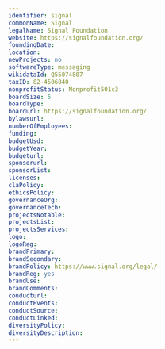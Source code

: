 ```yaml
---
identifier: signal
commonName: Signal
legalName: Signal Foundation
website: https://signalfoundation.org/
foundingDate: 
location: 
newProjects: no
softwareType: messaging
wikidataId: Q55074807
taxID: 82-4506840
nonprofitStatus: Nonprofit501c3
boardSize: 5
boardType: 
boardurl: https://signalfoundation.org/
bylawsurl: 
numberOfEmployees: 
funding: 
budgetUsd: 
budgetYear:
budgeturl: 
sponsorurl: 
sponsorList: 
licenses: 
claPolicy: 
ethicsPolicy:
governanceOrg: 
governanceTech: 
projectsNotable: 
projectsList: 
projectsServices: 
logo: 
logoReg: 
brandPrimary: 
brandSecondary: 
brandPolicy: https://www.signal.org/legal/
brandReg: yes
brandUse: 
brandComments: 
conducturl: 
conductEvents:
conductSource: 
conductLinked: 
diversityPolicy: 
diversityDescription: 
---
```

